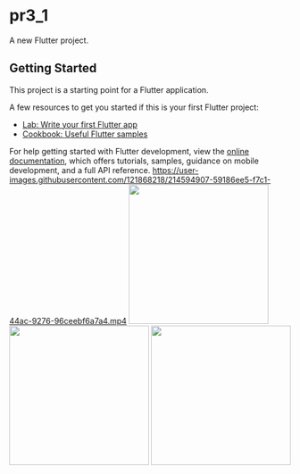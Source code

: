 # pr3_1

A new Flutter project.

## Getting Started

This project is a starting point for a Flutter application.

A few resources to get you started if this is your first Flutter project:

- [Lab: Write your first Flutter app](https://docs.flutter.dev/get-started/codelab)
- [Cookbook: Useful Flutter samples](https://docs.flutter.dev/cookbook)

For help getting started with Flutter development, view the
[online documentation](https://docs.flutter.dev/), which offers tutorials,
samples, guidance on mobile development, and a full API reference.
https://user-images.githubusercontent.com/121868218/214594907-59186ee5-f7c1-44ac-9276-96ceebf6a7a4.mp4
<img src="https://user-images.githubusercontent.com/121868218/218296994-2d5954f1-1d73-4c8c-95f4-52b8324096fd.png" width="250px">
<img src="https://user-images.githubusercontent.com/121868218/218297006-52040b37-1a82-44d3-bae8-b361ad456580.png" width="250px">
<img src="https://user-images.githubusercontent.com/121868218/218297019-0d474f12-27e9-46a9-a786-cf2cedf111fd.png" width="250px">
